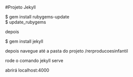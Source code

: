 #Projeto Jekyll

$ gem install rubygems-update  
$ update_rubygems              


depois

$ gem install jekyll


depois navegue até a pasta do projeto 
/rerproducoesinfantil


rode o comando
jekyll serve


abrirá 
localhost:4000

